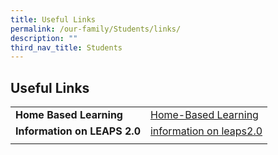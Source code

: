 ```yaml
---
title: Useful Links
permalink: /our-family/Students/links/
description: ""
third_nav_title: Students
---
```

## Useful Links

|   |   |
|---|---|
|  **Home Based Learning** |  [Home-Based Learning](/our-curriculum/hbl/) |
|  **Information on LEAPS 2.0** | [information on leaps2.0](/our-curriculum/Co-Curricular/informationleaps/)  |
|   |   |
